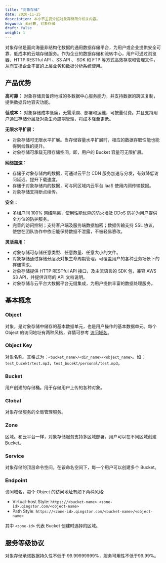 ```yaml
---
title: "对象存储"
date: 2020-11-25
description: 本小节主要介绍对象存储简介相关内容。
keyword: 云计算, 对象存储
draft: false
weight: 1
---
```


对象存储是面向海量非结构化数据的通用数据存储平台，为用户或企业提供安全可靠、低成本的云端存储服务。作为企业的数据存储和流转中心，用户可通过浏览器、HTTP RESTful API 、S3 API 、 SDK 和 FTP 等方式高效存取和管理文件，从而支撑企业丰富的上层业务和数据分析系统使用。

## 产品优势

**高可靠：** 对象存储具备跨地域的多数据中心服务能力，并支持数据的跨区复制，提供数据异地容灾功能。

**低成本：** 对象存储成本低廉，无需采购、部署和运维，可按量付费。并且支持用户通过存储分层及对象生命周期管理，将成本降至更低。

**无限水平扩展：**
  - 对象存储可无限水平扩展。当存储容量水平扩展时，相应的数据存取性能也能得到线性的提升。
  - 对象存储可承载无限存储空间。即，用户的 Bucket 容量可无限扩展。

**网络加速：**
  - 存储于对象存储内的数据，可通过云平台 CDN 服务加速与分发，有效降低访问延迟、提升下载速度。
  - 存储于对象存储内的数据，可与同区域内云平台 IaaS 使用内网传输数据。
  - 对象存储支持断点续传。

**安全：**
  - 多租户间 100% 网络隔离，使用性能优异的防火墙及 DDoS 防护为用户提供全方位的防护服务。
  - 完善的访问控制；支持客户端及服务端数据加密；数据传输支持 SSL 协议，使您在团队协作中依旧能保持数据不泄露，不被轻易篡改。

**灵活易用：**
  - 对象存储可存储任意类型、任意数量、任意大小的文件。
  - 对象存储通过存储分层及对象生命周期管理，可覆盖用户的各种业务场景下的存储需求。
  - 对象存储提供 HTTP RESTful API 接口，及主流语言的 SDK 包，兼容 AWS S3 API，并提供详尽的 API 文档说明。
  - 对象存储与云平台大数据平台无缝集成，为用户提供丰富的数据处理服务。

## 基本概念
### Object
对象，是对象存储中储存的基本数据单元，也是用户操作的基本数据单元。每个 Object 的访问地址有两种风格，详情可参考 [访问域名](#endpoint)。

### Object Key
对象名称。其格式为：`<bucket_name>/<dir_name>/<object_name>`。如：`test_bucekt/test.mp3`，`test_bucekt/personal/test.mp3`。

### Bucket
用户创建的存储桶。用于存储用户上传的各种对象。

### Global
对象存储服务的全局管理服务。

### Zone
区域。和云平台一样，对象存储服务支持多区域部署。用户可以在不同区域创建 Bucket。

### Service
对象存储的顶层命令空间。在该命名空间下，每一个用户可以创建多个 Bucket。

### Endpoint

访问域名，每个 Object 的访问地址有如下两种风格:

- Virtual-host Style: `https://<bucket-name>.<zone-id>.qingstor.com/<object-name>`
- Path Style: `https://<zone-id>.qingstor.com/<bucket-name>/<object-name>`

其中 `<zone-id>` 代表 Bucket 创建时选择的区域。


## 服务等级协议

对象存储承诺数据持久性不低于 99.99999999%，服务可用性不低于99.99%。




